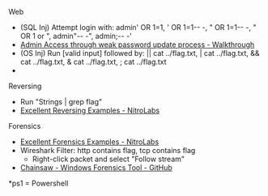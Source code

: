Web
* (SQL Inj) Attempt login with: admin' OR 1=1, ' OR 1=1-- -, " OR 1=1-- -, " OR 1 or ", admin"-- -", admin;-- -'
* [Admin Access through weak password update process - Walkthrough](https://siunam321.github.io/ctf/Cyber-Apocalypse-2023/Web/Passman/)
* (OS Inj) Run [valid input] followed by: || cat ../flag.txt, | cat ../flag.txt, && cat ../flag.txt, & cat ../flag.txt, ; cat ../flag.txt
* 

Reversing
* Run "Strings <file> | grep flag" 
* [Excellent Reversing Examples - NitroLabs](https://nitrolabs.xyz/posts/HTB-CA2023-Reversing-HW-Misc/)

Forensics
* [Excellent Forensics Examples - NitroLabs](https://nitrolabs.xyz/posts/HTB-CA2023-Forensics/)  
* Wireshark Filter: http contains flag, tcp contains flag
  * Right-click packet and select "Follow stream"
* [Chainsaw - Windows Forensics Tool - GitHub](https://github.com/WithSecureLabs/chainsaw)  

*ps1 = Powershell
